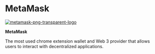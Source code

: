 # MetaMask

[![metamask-png-transparent-logo](https://ethereum.consensys.net/hs-fs/hubfs/metamask-png-transparent-logo.png?width=2400&name=metamask-png-transparent-logo.png)](http://bit.ly/metamask-devportal)

**MetaMask**

The most used chrome extension wallet and Web 3 provider that allows users to interact with decentralized applications.

